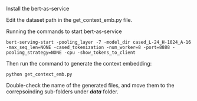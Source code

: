 Install the bert-as-service

Edit the dataset path in the get_context_emb.py file.

Running the commands to start bert-as-service
```
bert-serving-start -pooling_layer -7 -model_dir cased_L-24_H-1024_A-16 -max_seq_len=NONE -cased_tokenization -num_worker=8 -port=8888 -pooling_strategy=NONE -cpu -show_tokens_to_client
```

Then run the command to generate the context embedding:
```
python get_context_emb.py
```

Double-check the name of the generated files, and move them to the correpsoinding sub-folders under ***data*** folder.

